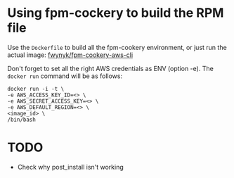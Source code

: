 # Using fpm-cockery to build the RPM file

Use the `Dockerfile` to build all the fpm-cookery environment, or just run the actual image: [fwynyk/fpm-cookery-aws-cli](https://hub.docker.com/r/fwynyk/fpm-cookery-aws-cli/)

Don't forget to set all the right AWS credentials as ENV (option -e). The `docker run` command will be as follows:

	docker run -i -t \
	-e AWS_ACCESS_KEY_ID=<> \
	-e AWS_SECRET_ACCESS_KEY=<> \
	-e AWS_DEFAULT_REGION=<> \
	<image_id> \
	/bin/bash

# TODO

* Check why post_install isn't working
